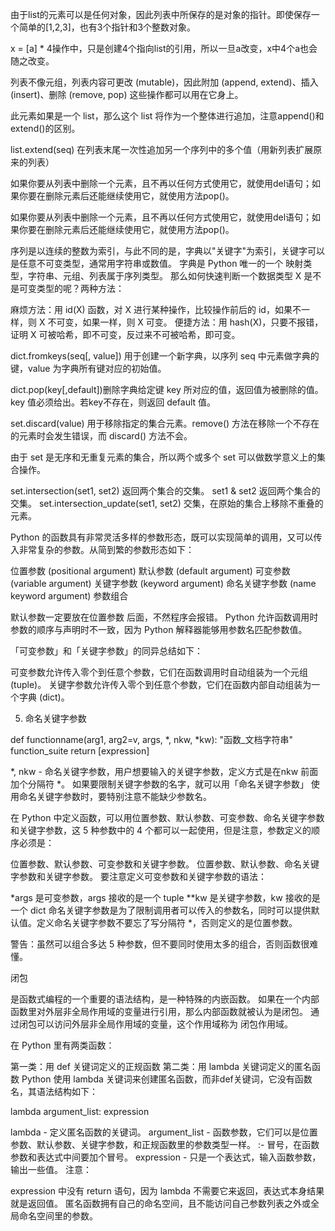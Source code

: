 由于list的元素可以是任何对象，因此列表中所保存的是对象的指针。即使保存一个简单的[1,2,3]，也有3个指针和3个整数对象。

x = [a] * 4操作中，只是创建4个指向list的引用，所以一旦a改变，x中4个a也会随之改变。

列表不像元组，列表内容可更改 (mutable)，因此附加 (append, extend)、插入 (insert)、删除 (remove, pop) 这些操作都可以用在它身上。

此元素如果是一个 list，那么这个 list 将作为一个整体进行追加，注意append()和extend()的区别。

list.extend(seq) 在列表末尾一次性追加另一个序列中的多个值（用新列表扩展原来的列表）

如果你要从列表中删除一个元素，且不再以任何方式使用它，就使用del语句；如果你要在删除元素后还能继续使用它，就使用方法pop()。

如果你要从列表中删除一个元素，且不再以任何方式使用它，就使用del语句；如果你要在删除元素后还能继续使用它，就使用方法pop()。

序列是以连续的整数为索引，与此不同的是，字典以"关键字"为索引，关键字可以是任意不可变类型，通常用字符串或数值。
字典是 Python 唯一的一个 映射类型，字符串、元组、列表属于序列类型。
那么如何快速判断一个数据类型 X 是不是可变类型的呢？两种方法：

麻烦方法：用 id(X) 函数，对 X 进行某种操作，比较操作前后的 id，如果不一样，则 X 不可变，如果一样，则 X 可变。
便捷方法：用 hash(X)，只要不报错，证明 X 可被哈希，即不可变，反过来不可被哈希，即可变。

dict.fromkeys(seq[, value]) 用于创建一个新字典，以序列 seq 中元素做字典的键，value 为字典所有键对应的初始值。

dict.pop(key[,default])删除字典给定键 key 所对应的值，返回值为被删除的值。key 值必须给出。若key不存在，则返回 default 值。

set.discard(value) 用于移除指定的集合元素。remove() 方法在移除一个不存在的元素时会发生错误，而 discard() 方法不会。

由于 set 是无序和无重复元素的集合，所以两个或多个 set 可以做数学意义上的集合操作。

set.intersection(set1, set2) 返回两个集合的交集。
set1 & set2 返回两个集合的交集。
set.intersection_update(set1, set2) 交集，在原始的集合上移除不重叠的元素。



Python 的函数具有非常灵活多样的参数形态，既可以实现简单的调用，又可以传入非常复杂的参数。从简到繁的参数形态如下：

位置参数 (positional argument)
默认参数 (default argument)
可变参数 (variable argument)
关键字参数 (keyword argument)
命名关键字参数 (name keyword argument)
参数组合

默认参数一定要放在位置参数 后面，不然程序会报错。
Python 允许函数调用时参数的顺序与声明时不一致，因为 Python 解释器能够用参数名匹配参数值。

「可变参数」和「关键字参数」的同异总结如下：

可变参数允许传入零个到任意个参数，它们在函数调用时自动组装为一个元组 (tuple)。
关键字参数允许传入零个到任意个参数，它们在函数内部自动组装为一个字典 (dict)。

5. 命名关键字参数

def functionname(arg1, arg2=v, args, *, nkw, *kw):
       "函数_文档字符串"
       function_suite
       return [expression]

*, nkw - 命名关键字参数，用户想要输入的关键字参数，定义方式是在nkw 前面加个分隔符 *。
如果要限制关键字参数的名字，就可以用「命名关键字参数」
使用命名关键字参数时，要特别注意不能缺少参数名。

在 Python 中定义函数，可以用位置参数、默认参数、可变参数、命名关键字参数和关键字参数，这 5 种参数中的 4 个都可以一起使用，但是注意，参数定义的顺序必须是：

位置参数、默认参数、可变参数和关键字参数。
位置参数、默认参数、命名关键字参数和关键字参数。
要注意定义可变参数和关键字参数的语法：

*args 是可变参数，args 接收的是一个 tuple
**kw 是关键字参数，kw 接收的是一个 dict
命名关键字参数是为了限制调用者可以传入的参数名，同时可以提供默认值。定义命名关键字参数不要忘了写分隔符 *，否则定义的是位置参数。

警告：虽然可以组合多达 5 种参数，但不要同时使用太多的组合，否则函数很难懂。


闭包

是函数式编程的一个重要的语法结构，是一种特殊的内嵌函数。
如果在一个内部函数里对外层非全局作用域的变量进行引用，那么内部函数就被认为是闭包。
通过闭包可以访问外层非全局作用域的变量，这个作用域称为 闭包作用域。

在 Python 里有两类函数：

第一类：用 def 关键词定义的正规函数
第二类：用 lambda 关键词定义的匿名函数
Python 使用 lambda 关键词来创建匿名函数，而非def关键词，它没有函数名，其语法结构如下：

lambda argument_list: expression

lambda - 定义匿名函数的关键词。
argument_list - 函数参数，它们可以是位置参数、默认参数、关键字参数，和正规函数里的参数类型一样。
:- 冒号，在函数参数和表达式中间要加个冒号。
expression - 只是一个表达式，输入函数参数，输出一些值。
注意：

expression 中没有 return 语句，因为 lambda 不需要它来返回，表达式本身结果就是返回值。
匿名函数拥有自己的命名空间，且不能访问自己参数列表之外或全局命名空间里的参数。
